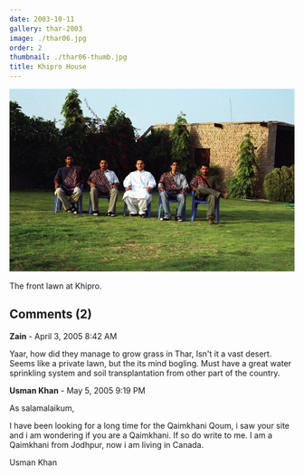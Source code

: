 ```yaml
---
date: 2003-10-11
gallery: thar-2003
image: ./thar06.jpg
order: 2
thumbnail: ./thar06-thumb.jpg
title: Khipro House
---
```


![Khipro House](./thar06.jpg)

The front lawn at Khipro.

<div id="comments">

## Comments (2)

<div id="comment">

**Zain** - April  3, 2005  8:42 AM

Yaar, how did they manage to grow grass in Thar, Isn't it a vast desert. Seems like a private lawn, but the its mind bogling. Must have a great water sprinkling system and soil transplantation from other part of the country.

</div>

<div id="comment">

**Usman Khan** - May  5, 2005  9:19 PM

As salamalaikum,

I have been looking for a long time for the Qaimkhani Qoum, i saw your site and i am wondering if you are a Qaimkhani. If so do write to me. I am a Qaimkhani from Jodhpur, now i am living in Canada.

Usman Khan

</div>

</div>